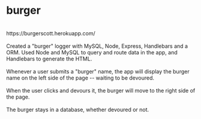 # burger
<br>
https://burgerscott.herokuapp.com/
<br>
<br>
Created a "burger" logger with MySQL, Node, Express, Handlebars and a ORM. Used Node and MySQL to query and route data in the app, and Handlebars to generate the HTML.
<br>
<br>
Whenever a user submits a "burger" name, the app will display the burger name on the left side of the page -- waiting to be devoured.
<br>
<br>
When the user clicks and devours it, the burger will move to the right side of the page.
<br>
<br>
The burger stays in a database, whether devoured or not.
